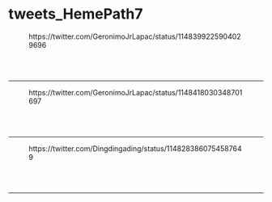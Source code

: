 # tweets_HemePath7


<figure class="wp-block-embed-twitter wp-block-embed is-type-rich">
<div class="wp-block-embed__wrapper">
https://twitter.com/GeronimoJrLapac/status/1148399225904029696</div></figure>
<br>
<br>
<hr>

<figure class="wp-block-embed-twitter wp-block-embed is-type-rich">
<div class="wp-block-embed__wrapper">
https://twitter.com/GeronimoJrLapac/status/1148418030348701697</div></figure>
<br>
<br>
<hr>

<figure class="wp-block-embed-twitter wp-block-embed is-type-rich">
<div class="wp-block-embed__wrapper">
https://twitter.com/Dingdingading/status/1148283860754587649</div></figure>
<br>
<br>
<hr>

